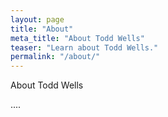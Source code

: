 ```yaml
---
layout: page
title: "About"
meta_title: "About Todd Wells"
teaser: "Learn about Todd Wells."
permalink: "/about/"
---
```

About Todd Wells

....

